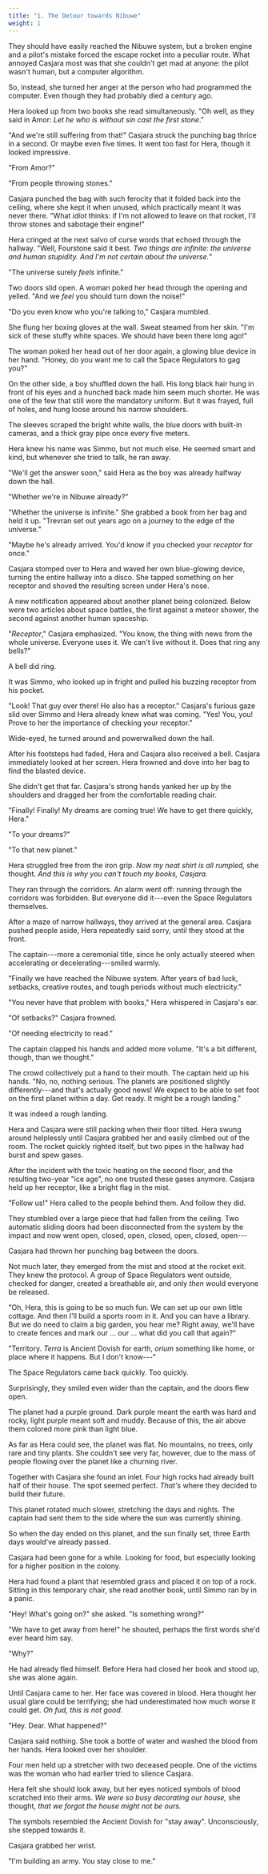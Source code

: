 ```yaml
---
title: "1. The Detour towards Nibuwe"
weight: 1
---
```


They should have easily reached the Nibuwe system, but a broken engine and a pilot's mistake forced the escape rocket into a peculiar route. What annoyed Casjara most was that she couldn't get mad at anyone: the pilot wasn't human, but a computer algorithm. 

So, instead, she turned her anger at the person who had programmed the computer. Even though they had probably died a century ago.

Hera looked up from two books she read simultaneously. "Oh well, as they said in Amor: _Let he who is without sin cast the first stone_."

"And we're still suffering from that!" Casjara struck the punching bag thrice in a second. Or maybe even five times. It went too fast for Hera, though it looked impressive.

"From Amor?"

"From people throwing stones." 

Casjara punched the bag with such ferocity that it folded back into the ceiling, where she kept it when unused, which practically meant it was never there. "What _idiot_ thinks: if I'm not allowed to leave on that rocket, I'll throw stones and sabotage their engine!"

Hera cringed at the next salvo of curse words that echoed through the hallway. "Well, Fourstone said it best. _Two things are infinite: the universe and human stupidity. And I'm not certain about the universe._"

"The universe surely _feels_ infinite."

Two doors slid open. A woman poked her head through the opening and yelled. "And we _feel_ you should turn down the noise!"

"Do you even know who you're talking to," Casjara mumbled.

She flung her boxing gloves at the wall. Sweat steamed from her skin. "I'm sick of these stuffy white spaces. We should have been there long ago!"

The woman poked her head out of her door again, a glowing blue device in her hand. "Honey, do you want me to call the Space Regulators to gag you?"

On the other side, a boy shuffled down the hall. His long black hair hung in front of his eyes and a hunched back made him seem much shorter. He was one of the few that still wore the mandatory uniform. But it was frayed, full of holes, and hung loose around his narrow shoulders. 

The sleeves scraped the bright white walls, the blue doors with built-in cameras, and a thick gray pipe once every five meters.

Hera knew his name was Simmo, but not much else. He seemed smart and kind, but whenever she tried to talk, he ran away.

"We'll get the answer soon," said Hera as the boy was already halfway down the hall.

"Whether we're in Nibuwe already?"

"Whether the universe is infinite." She grabbed a book from her bag and held it up. "Trevran set out years ago on a journey to the edge of the universe."

"Maybe he's already arrived. You'd know if you checked your _receptor_ for once." 

Casjara stomped over to Hera and waved her own blue-glowing device, turning the entire hallway into a disco. She tapped something on her receptor and shoved the resulting screen under Hera's nose.

A new notification appeared about another planet being colonized. Below were two articles about space battles, the first against a meteor shower, the second against another human spaceship.

"_Receptor_," Casjara emphasized. "You know, the thing with news from the whole universe. Everyone uses it. We can't live without it. Does that ring any bells?"

A bell did ring. 

It was Simmo, who looked up in fright and pulled his buzzing receptor from his pocket.

"Look! That guy over there! He also has a receptor." Casjara's furious gaze slid over Simmo and Hera already knew what was coming. "Yes! You, you! Prove to her the importance of checking your receptor."

Wide-eyed, he turned around and powerwalked down the hall.

After his footsteps had faded, Hera and Casjara also received a bell. Casjara immediately looked at her screen. Hera frowned and dove into her bag to find the blasted device.

She didn't get that far. Casjara's strong hands yanked her up by the shoulders and dragged her from the comfortable reading chair.

"Finally! Finally! My dreams are coming true! We have to get there quickly, Hera."

"To your dreams?"

"To that new planet." 

Hera struggled free from the iron grip. _Now my neat shirt is all rumpled,_ she thought. _And this is why you can't touch my books, Casjara._

They ran through the corridors. An alarm went off: running through the corridors was forbidden. But everyone did it---even the Space Regulators themselves. 

After a maze of narrow hallways, they arrived at the general area. Casjara pushed people aside, Hera repeatedly said sorry, until they stood at the front.

The captain---more a ceremonial title, since he only actually steered when accelerating or decelerating---smiled warmly.

"Finally we have reached the Nibuwe system. After years of bad luck, setbacks, creative routes, and tough periods without much electricity."

"You never have that problem with books," Hera whispered in Casjara's ear.

"Of setbacks?" Casjara frowned.

"Of needing electricity to read."

The captain clapped his hands and added more volume. "It's a bit different, though, than we thought."

The crowd collectively put a hand to their mouth. The captain held up his hands. "No, no, nothing serious. The planets are positioned slightly differently---and that's actually good news! We expect to be able to set foot on the first planet within a day. Get ready. It might be a rough landing."

It was indeed a rough landing. 

Hera and Casjara were still packing when their floor tilted. Hera swung around helplessly until Casjara grabbed her and easily climbed out of the room. The rocket quickly righted itself, but two pipes in the hallway had burst and spew gases.

After the incident with the toxic heating on the second floor, and the resulting two-year "ice age", no one trusted these gases anymore. Casjara held up her receptor, like a bright flag in the mist.

"Follow us!" Hera called to the people behind them. And follow they did.

They stumbled over a large piece that had fallen from the ceiling. Two automatic sliding doors had been disconnected from the system by the impact and now went open, closed, open, closed, open, closed, open---

Casjara had thrown her punching bag between the doors. 

Not much later, they emerged from the mist and stood at the rocket exit. They knew the protocol. A group of Space Regulators went outside, checked for danger, created a breathable air, and only _then_ would everyone be released.

"Oh, Hera, this is going to be so much fun. We can set up our own little cottage. And then I'll build a sports room in it. And you can have a library. But we do need to claim a big garden, you hear me? Right away, we'll have to create fences and mark our ... our ... what did you call that again?"

"Territory. _Terra_ is Ancient Dovish for earth, _orium_ something like home, or place where it happens. But I don't know---"

The Space Regulators came back quickly. Too quickly.

Surprisingly, they smiled even wider than the captain, and the doors flew open.

The planet had a purple ground. Dark purple meant the earth was hard and rocky, light purple meant soft and muddy. Because of this, the air above them colored more pink than light blue. 

As far as Hera could see, the planet was flat. No mountains, no trees, only rare and tiny plants. She couldn't see very far, however, due to the mass of people flowing over the planet like a churning river.

Together with Casjara she found an inlet. Four high rocks had already built half of their house. The spot seemed perfect. _That's_ where they decided to build their future.

This planet rotated much slower, stretching the days and nights. The captain had sent them to the side where the sun was currently shining.

So when the day ended on this planet, and the sun finally set, three Earth days would've already passed.

Casjara had been gone for a while. Looking for food, but especially looking for a higher position in the colony. 

Hera had found a plant that resembled grass and placed it on top of a rock. Sitting in this temporary chair, she read another book, until Simmo ran by in a panic.

"Hey! What's going on?" she asked. "Is something wrong?"

"We have to get away from here!" he shouted, perhaps the first words she'd ever heard him say.

"Why?" 

He had already fled himself. Before Hera had closed her book and stood up, she was alone again.

Until Casjara came to her. Her face was covered in blood. Hera thought her usual glare could be terrifying; she had underestimated how much worse it could get. _Oh fud, this is not good._

"Hey. Dear. What happened?"

Casjara said nothing. She took a bottle of water and washed the blood from her hands. Hera looked over her shoulder. 

Four men held up a stretcher with two deceased people. One of the victims was the woman who had earlier tried to silence Casjara.

Hera felt she should look away, but her eyes noticed symbols of blood scratched into their arms. _We were so busy decorating our house,_ she thought, _that we forgot the house might not be ours._

The symbols resembled the Ancient Dovish for "stay away". Unconsciously, she stepped towards it. 

Casjara grabbed her wrist.

"I'm building an army. You stay close to me."
